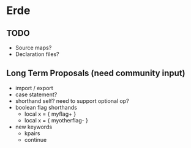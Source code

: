 # Erde

## TODO

- Source maps?
- Declaration files?

## Long Term Proposals (need community input)

- import / export
- case statement?
- shorthand self? need to support optional op?
- boolean flag shorthands
  - local x = { myflag+ }
  - local x = { myotherflag- }
- new keywords
  - kpairs
  - continue
